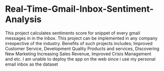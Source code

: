 # Real-Time-Gmail-Inbox-Sentiment-Analysis
This project calculates sentiments score for snippet of every gmail messages in in the inbox. This project can be implemented in any company irrespective of the industry. Benefits of such projects includes; Improved Customer Service, Development Quality Products and services, Discovering New Marketing Increasing Sales Revenue, Improved Crisis Management and etc. I am unable to deploy the app on the web since i use my personal email inbox as the dataset
